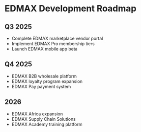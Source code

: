 # EDMAX Development Roadmap

## Q3 2025
- Complete EDMAX marketplace vendor portal
- Implement EDMAX Pro membership tiers
- Launch EDMAX mobile app beta

## Q4 2025
- EDMAX B2B wholesale platform
- EDMAX loyalty program expansion
- EDMAX Pay payment system

## 2026
- EDMAX Africa expansion
- EDMAX Supply Chain Solutions
- EDMAX Academy training platform
